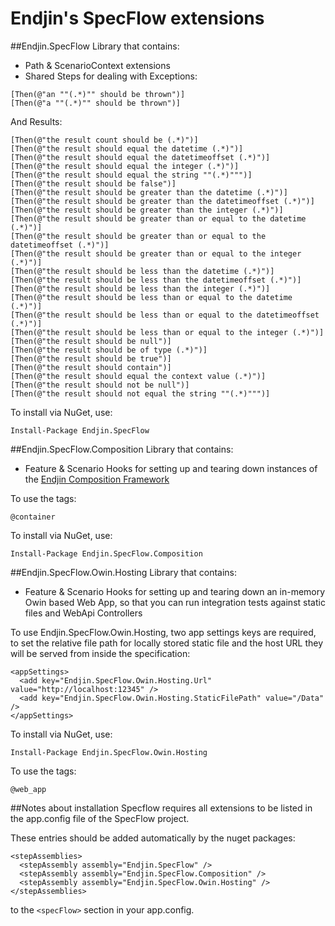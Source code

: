 # Endjin's SpecFlow extensions

##Endjin.SpecFlow
Library that contains:
- Path & ScenarioContext extensions
- Shared Steps for dealing with Exceptions:
```
[Then(@"an ""(.*)"" should be thrown")]
[Then(@"a ""(.*)"" should be thrown")]
```
And Results:
```
[Then(@"the result count should be (.*)")]
[Then(@"the result should equal the datetime (.*)")]
[Then(@"the result should equal the datetimeoffset (.*)")]
[Then(@"the result should equal the integer (.*)")]
[Then(@"the result should equal the string ""(.*)""")]
[Then(@"the result should be false")]
[Then(@"the result should be greater than the datetime (.*)")]
[Then(@"the result should be greater than the datetimeoffset (.*)")]
[Then(@"the result should be greater than the integer (.*)")]
[Then(@"the result should be greater than or equal to the datetime (.*)")]
[Then(@"the result should be greater than or equal to the datetimeoffset (.*)")]
[Then(@"the result should be greater than or equal to the integer (.*)")]
[Then(@"the result should be less than the datetime (.*)")]
[Then(@"the result should be less than the datetimeoffset (.*)")]
[Then(@"the result should be less than the integer (.*)")]
[Then(@"the result should be less than or equal to the datetime (.*)")]
[Then(@"the result should be less than or equal to the datetimeoffset (.*)")]
[Then(@"the result should be less than or equal to the integer (.*)")]
[Then(@"the result should be null")]
[Then(@"the result should be of type (.*)")]
[Then(@"the result should be true")]
[Then(@"the result should contain")]
[Then(@"the result should equal the context value (.*)")]
[Then(@"the result should not be null")]
[Then(@"the result should not equal the string ""(.*)""")]
```

To install via NuGet, use:
```
Install-Package Endjin.SpecFlow
```
##Endjin.SpecFlow.Composition
Library that contains:
- Feature & Scenario Hooks for setting up and tearing down instances of the [Endjin Composition Framework](https://github.com/endjin/Endjin.Composition)

To use the tags:
```
@container
```

To install via NuGet, use:
```
Install-Package Endjin.SpecFlow.Composition
```
##Endjin.SpecFlow.Owin.Hosting
Library that contains:
- Feature & Scenario Hooks for setting up and tearing down an in-memory Owin based Web App, so that you can run integration tests against static files and WebApi Controllers

To use Endjin.SpecFlow.Owin.Hosting, two app settings keys are required, to set the relative file path for locally stored static file and the host URL they will be served from inside the specification:

```
<appSettings>
  <add key="Endjin.SpecFlow.Owin.Hosting.Url" value="http://localhost:12345" />
  <add key="Endjin.SpecFlow.Owin.Hosting.StaticFilePath" value="/Data" />
</appSettings>
```

To install via NuGet, use:
```
Install-Package Endjin.SpecFlow.Owin.Hosting
```

To use the tags:
```
@web_app
```

##Notes about installation
Specflow requires all extensions to be listed in the app.config file of the SpecFlow project.

These entries should be added automatically by the nuget packages:
```
<stepAssemblies>
  <stepAssembly assembly="Endjin.SpecFlow" />
  <stepAssembly assembly="Endjin.SpecFlow.Composition" />
  <stepAssembly assembly="Endjin.SpecFlow.Owin.Hosting" />
</stepAssemblies>
```
to the ``<specFlow>`` section in your app.config.
